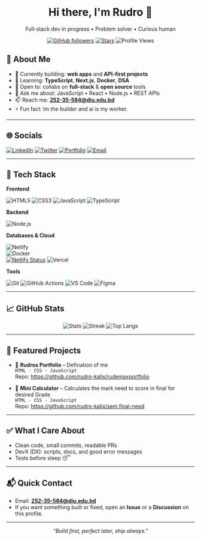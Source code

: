 <!-- Profile README for github.com/rudro-kalix -->
<!-- Tip: Edit the placeholders (email, socials, pinned projects) to make it yours -->

<div align="center">

# Hi there, I'm **Rudro** 👋  
Full-stack dev in progress • Problem solver • Curious human

[![GitHub followers](https://img.shields.io/github/followers/rudro-kalix?style=for-the-badge)](https://github.com/rudro-kalix?tab=followers)
[![Stars](https://img.shields.io/github/stars/rudro-kalix?style=for-the-badge)](https://github.com/rudro-kalix?tab=repositories)
![Profile Views](https://komarev.com/ghpvc/?username=rudro-kalix&style=for-the-badge)

</div>

## 🚀 About Me
- 🔭 Currently building: **web apps** and **API-first projects**
- 🌱 Learning: **TypeScript**, **Next.js**, **Docker**, **DSA**
- 🤝 Open to: collabs on **full-stack** & **open source** tools
- 💬 Ask me about: JavaScript • React • Node.js • REST APIs
- 📫 Reach me: **252-35-584@diu.edu.bd**  
- ⚡ Fun fact: Im the builder and ai is my worker.

---

## 🌐 Socials
[![LinkedIn](https://img.shields.io/badge/LinkedIn-0A66C2?logo=linkedin&logoColor=white)](https://www.linkedin.com/in/your-handle/)
[![Twitter](https://img.shields.io/badge/Twitter-111?logo=x&logoColor=white)](https://x.com/your-handle)
[![Portfolio](https://img.shields.io/badge/Portfolio-000?logo=vercel&logoColor=white)](https://www.portfolio.ovairal.xyz)
[![Email](https://img.shields.io/badge/Email-0078D4?logo=gmail&logoColor=white)](mailto:252-35-584@diu.edu.bd)

---

## 🧰 Tech Stack

**Frontend**
  
![HTML5](https://img.shields.io/badge/HTML5-E34F26.svg?logo=html5&logoColor=white)
![CSS3](https://img.shields.io/badge/CSS3-1572B6.svg?logo=css3&logoColor=white)
![JavaScript](https://img.shields.io/badge/JavaScript-F7DF1E.svg?logo=javascript&logoColor=222)
![TypeScript](https://img.shields.io/badge/TypeScript-3178C6.svg?logo=typescript&logoColor=white)



**Backend**

![Node.js](https://img.shields.io/badge/Node.js-339933.svg?logo=nodedotjs&logoColor=white)


**Databases & Cloud**


![Netlify](https://img.shields.io/badge/Netlify-00C7B7.svg?style=for-the-badge&logo=netlify&logoColor=white)	
![Docker](https://img.shields.io/badge/Docker-2496ED.svg?style=for-the-badge&logo=docker&logoColor=white)	
[![Netlify Status](https://img.shields.io/netlify/:projectId?style=for-the-badge)](https://app.netlify.com/sites/your-site-name/deploys)
![Vercel](https://img.shields.io/badge/Vercel-000000.svg?style=for-the-badge&logo=vercel&logoColor=white)

**Tools**

![Git](https://img.shields.io/badge/Git-F05032.svg?logo=git&logoColor=white)
![GitHub Actions](https://img.shields.io/badge/GitHub_Actions-2088FF.svg?logo=githubactions&logoColor=white)
![VS Code](https://img.shields.io/badge/VS_Code-007ACC.svg?logo=visualstudiocode&logoColor=white)
![Figma](https://img.shields.io/badge/Figma-F24E1E.svg?logo=figma&logoColor=white)

---

## 📈 GitHub Stats

<div align="center">

![Stats](https://github-readme-stats.vercel.app/api?username=rudro-kalix&show_icons=true&theme=transparent&hide_border=true)
![Streak](https://streak-stats.demolab.com?user=rudro-kalix&theme=transparent&hide_border=true)
![Top Langs](https://github-readme-stats.vercel.app/api/top-langs/?username=rudro-kalix&layout=compact&theme=transparent&hide_border=true)

</div>

---

## 🧩 Featured Projects

- 🔐 **Rudros Portfolio** – Defination of me  
  `HTML · CSS · JavaScript`  
  Repo: https://github.com/rudro-kalix/rudemaxportfolio

- 🛒 **Mini Calculator** – Calculates the mark need to score in final for desired Grade  
  `HTML · CSS · JavaScript`    
  Repo: https://github.com/rudro-kalix/sem.final-need


---

## ✅ What I Care About
- Clean code, small commits, readable PRs
- DevX (DX): scripts, docs, and good error messages
- Tests before sleep 😴

---

## 📬 Quick Contact
- Email: **252-35-584@diu.edu.bd**  
- If you want something built or fixed, open an **Issue** or a **Discussion** on this profile.

---

<div align="center">

*“Build first, perfect later, ship always.”*  

<!-- Fun: contribution snake (enable via a GitHub Action if you like) -->
<!--
![snake gif](https://github.com/rudro-kalix/rudro-kalix/blob/output/github-contribution-grid-snake.svg)
-->

</div>
